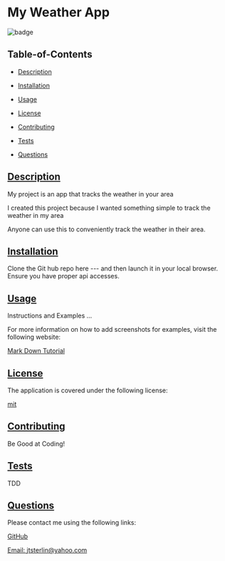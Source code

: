 
  # My Weather App
  
  
  ![badge](https://img.shields.io/badge/license-mit-blue)
      
  
  ## Table-of-Contents
  
  * [Description](#description)
  * [Installation](#installation)
  * [Usage](#usage)
  
  * [License](#license)
    
  * [Contributing](#contributing)
  * [Tests](#tests)
  * [Questions](#questions)
  
  ## [Description](#table-of-contents)
  
  My project is an app that tracks the weather in your area
  
  I created this project because I wanted something simple to track the weather in my area
  
  Anyone can use this to conveniently track the weather in their area.
  
  ## [Installation](#table-of-contents)
  
  Clone the Git hub repo here --- and then launch it in your local browser. Ensure you have proper api accesses.
  
  ## [Usage](#table-of-contents)
  
  Instructions and Examples ...
  
  For more information on how to add screenshots for examples, visit the following website:
  
  [Mark Down Tutorial](https://agea.github.io/tutorial.md/)
  
  
  ## [License](#table-of-contents)
  
  The application is covered under the following license:
  
  
  [mit](https://choosealicense.com/licenses/mit)
    
    
  
  ## [Contributing](#table-of-contents)
  
  
  Be Good at Coding!
      
  
  ## [Tests](#table-of-contents)
  
  TDD
  
  ## [Questions](#table-of-contents)
  
  Please contact me using the following links:
  
  [GitHub](https://github.com/JSterling56)
  
  [Email: jtsterlin@yahoo.com](mailto:jtsterlin@yahoo.com)
  


